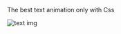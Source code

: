 
 The best text animation only  with Css 
 
![text img](https://github.com/MunirAk001/text-animation-in-css/assets/136185805/b019afa6-c66f-439e-b075-a06775264623)
